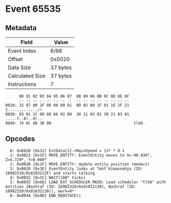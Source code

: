 # Event 65535

## Metadata

| Field           | Value    |
|-----------------|----------|
| Event Index     | 6/66     |
| Offset          | 0x0020   |
| Data Size       | 37 bytes |
| Calculated Size | 37 bytes |
| Instructions    | 7        |

```
      00 01 02 03 04 05 06 07  08 09 0A 0B 0C 0D 0E 0F
      -- -- -- -- -- -- -- --  -- -- -- -- -- -- -- --
0020: 32 07 80 1F 00 00 80 01  80 02 80 1F 01 1E 2F 21  2............./!
0030: 03 01 1C 08 80 66 02 80  30 21 03 01 30 21 03 01  .....f..0!..0!..
0040: 74 6C 6B 30 00                                    tlk0.           
```

## Opcodes

```
  0: 0x0020 [0x32] ExtData[1]->MainSpeed = 13* * 0.1
  1: 0x0023 [0x1F] MOVE_ENTITY: EventEntity moves to X=-90.836*, Z=4.729*, Y=0.000*
  2: 0x002B [0x1F] MOVE_ENTITY: Update entity position (mode=1)
  3: 0x002D [0x1E] EventEntity looks at Tehf Kimasnahya (ID: 16982319/0x0103212F) and starts talking
  4: 0x0032 [0x1C] WAIT(180* ticks)
  5: 0x0035 [0x66] LOAD_EXT_SCHEDULER_MAIN: Load scheduler "tlk0" with entities [Bashraf (ID: 16982320/0x01032130), Bashraf (ID: 16982320/0x01032130)], work=0*
  6: 0x0044 [0x00] END_REQSTACK()
```
